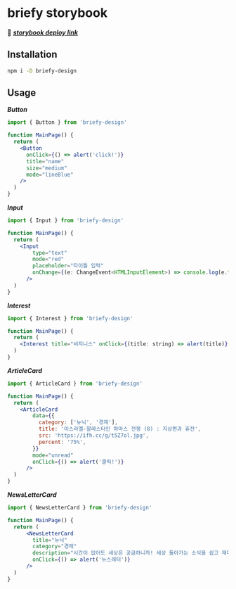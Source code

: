 # briefy storybook

🔗 _**<a href="https://briefy-storybook.vercel.app">storybook deploy link</a>**_

## Installation
```bash
npm i -D briefy-design
```

## Usage

_**Button**_

```jsx
import { Button } from 'briefy-design'

function MainPage() {
  return (
    <Button
      onClick={() => alert('click!')}
      title="name"
      size="medium"
      mode="lineBlue"
    />
  )
}
```

_**Input**_

```jsx
import { Input } from 'briefy-design'

function MainPage() {
  return (
    <Input
        type="text"
        mode="red"
        placeholder="타이틀 입력"
        onChange={(e: ChangeEvent<HTMLInputElement>) => console.log(e.target.value)}
      />
  )
}
```

_**Interest**_

```jsx
import { Interest } from 'briefy-design'

function MainPage() {
  return (
    <Interest title="비지니스" onClick={(title: string) => alert(title)} />
  )
}
```

_**ArticleCard**_

```jsx
import { ArticleCard } from 'briefy-design'

function MainPage() {
  return (
    <ArticleCard
        data={{
          category: ['뉴닉', '경제'],
          title: '이스라엘-팔레스타인 하마스 전쟁 (8) : 지상편과 휴전',
          src: 'https://ifh.cc/g/t5Z7ol.jpg',
          percent: '75%',
        }}
        mode="unread"
        onClick={() => alert('클릭!')}
      />
  )
}
```

_**NewsLetterCard**_

```jsx
import { NewsLetterCard } from 'briefy-design'

function MainPage() {
  return (
      <NewsLetterCard
        title="뉴닉"
        category="경제"
        description="시간이 없어도 세상은 궁금하니까! 세상 돌아가는 소식을 쉽고 재미있게 받아보세요"
        onClick={() => alert('뉴스레터')}
      />
  )
}
```